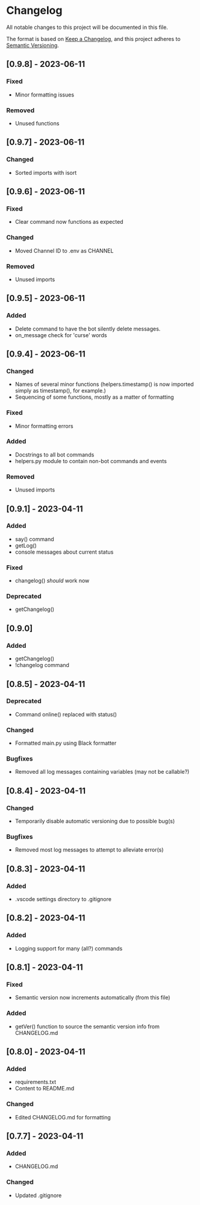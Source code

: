 # Changelog

All notable changes to this project will be documented in this file.

The format is based on [Keep a Changelog](https://keepachangelog.com/en/1.0.0/), and this project adheres to [Semantic Versioning](https://semver.org/spec/v2.0.0.html).


## [0.9.8] - 2023-06-11

### Fixed
- Minor formatting issues

### Removed
- Unused functions

## [0.9.7] - 2023-06-11

### Changed
- Sorted imports with isort

## [0.9.6] - 2023-06-11

### Fixed
- Clear command now functions as expected

### Changed
- Moved Channel ID to .env as CHANNEL

### Removed
- Unused imports

## [0.9.5] - 2023-06-11

### Added
- Delete command to have the bot silently delete messages.
- on_message check for 'curse' words

## [0.9.4] - 2023-06-11

### Changed
- Names of several minor functions (helpers.timestamp() is now imported simply as timestamp(), for example.)
- Sequencing of some functions, mostly as a matter of formatting

### Fixed
- Minor formatting errors

### Added
- Docstrings to all bot commands
- helpers.py module to contain non-bot commands and events

### Removed
- Unused imports


## [0.9.1] - 2023-04-11

### Added
- say() command
- getLog()
- console messages about current status

### Fixed
- changelog() *should* work now

### Deprecated
- getChangelog()

## [0.9.0]

### Added
- getChangelog()
- !changelog command

## [0.8.5] - 2023-04-11

### Deprecated
- Command online() replaced with status()

### Changed
- Formatted main.py using Black formatter

### Bugfixes
- Removed all log messages containing variables (may not be callable?)

## [0.8.4] - 2023-04-11

### Changed
- Temporarily disable automatic versioning due to possible bug(s)

### Bugfixes
- Removed most log messages to attempt to alleviate error(s)

## [0.8.3] - 2023-04-11

### Added
- .vscode settings directory to .gitignore

## [0.8.2] - 2023-04-11

### Added
- Logging support for many (all?) commands

## [0.8.1] - 2023-04-11

### Fixed
- Semantic version now increments automatically (from this file)

### Added
- getVer() function to source the semantic version info from CHANGELOG.md

## [0.8.0] - 2023-04-11

### Added
- requirements.txt
- Content to README.md

### Changed
- Edited CHANGELOG.md for formatting

## [0.7.7] - 2023-04-11

### Added
- CHANGELOG.md

### Changed
- Updated .gitignore
